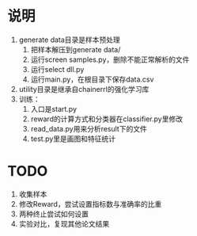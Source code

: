 # 说明
1. generate data目录是样本预处理
    1. 把样本解压到generate data/
    1. 运行screen samples.py，删除不能正常解析的文件
    1. 运行select dll.py
    1. 运行main.py，在根目录下保存data.csv
1. utility目录是继承自chainerrl的强化学习库
1. 训练：
    1. 入口是start.py
    2. reward的计算方式和分类器在classifier.py里修改
    3. read_data.py用来分析result下的文件
    4. test.py里是画图和特征统计

# TODO
1. 收集样本
1. 修改Reward，尝试设置指标数与准确率的比重
1. 两种终止尝试如何设置
1. 实验对比，复现其他论文结果